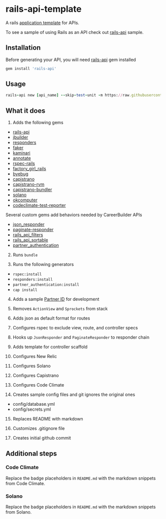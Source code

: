 # rails-api-template

A rails [application template](http://guides.rubyonrails.org/rails_application_templates.html) for APIs.

To see a sample of using Rails as an API check out [rails-api](https://cagit.careerbuilder.com/zwelch/rails-api) sample.

## Installation

Before generating your API, you will need [rails-api](https://github.com/rails-api/rails-api) gem installed

```ruby
gem install 'rails-api'
```

## Usage

```ruby
rails-api new [api_name] --skip-test-unit -m https://raw.githubusercontent.com/zacharywelch/rails-api-template/master/template.rb
```

## What it does

1. Adds the following gems
  - [rails-api](https://github.com/rails-api/rails-api)
  - [jbuilder](https://github.com/rails/jbuilder)
  - [responders](https://github.com/plataformatec/responders)
  - [faker](https://github.com/stympy/faker)
  - [kaminari](https://github.com/amatsuda/kaminari)
  - [annotate](https://github.com/ctran/annotate_models)
  - [rspec-rails](https://github.com/rspec/rspec-rails)
  - [factory_girl_rails](https://github.com/thoughtbot/factory_girl_rails)
  - [byebug](https://github.com/deivid-rodriguez/byebug)
  - [capistrano](https://github.com/capistrano/capistrano)
  - [capistrano-rvm](https://github.com/capistrano/rvm)
  - [capistrano-bundler](https://github.com/capistrano/bundler)
  - [solano](https://github.com/solanolabs/solano)
  - [okcomputer](https://github.com/sportngin/okcomputer)
  - [codeclimate-test-reporter](https://github.com/codeclimate/ruby-test-reporter)

  Several custom gems add behaviors needed by CareerBuilder APIs
  - [json_responder](https://cagit.careerbuilder.com/zwelch/json_responder)
  - [paginate-responder](https://github.com/zacharywelch/paginate-responder)
  - [rails_api_filters](https://cagit.careerbuilder.com/zwelch/rails_api_filters)
  - [rails_api_sortable](https://cagit.careerbuilder.com/zwelch/rails_api_sortable)
  - [partner_authentication](https://cagit.careerbuilder.com/zwelch/partner_authentication)

2. Runs `bundle`

3. Runs the following generators
  - `rspec:install`
  - `responders:install`
  - `partner_authentication:install`
  - `cap install`

4. Adds a sample [Partner ID](https://cagit.careerbuilder.com/zwelch/partner_authentication) for development

5. Removes `ActionView` and `Sprockets` from stack

6. Adds json as default format for routes

7. Configures rspec to exclude view, route, and controller specs

8. Hooks up `JsonResponder` and `PaginateResponder` to responder chain

9. Adds template for controller scaffold

10. Configures New Relic

11. Configures Solano

12. Configures Capistrano

13. Configures Code Climate

14. Creates sample config files and git ignores the original ones
  - config/database.yml
  - config/secrets.yml

15. Replaces README with markdown

16. Customizes .gitignore file

17. Creates initial github commit

## Additional steps

### Code Climate
Replace the badge placeholders in `README.md` with the markdown snippets from Code Climate.

### Solano
Replace the badge placeholders in `README.md` with the markdown snippets from Solano.
